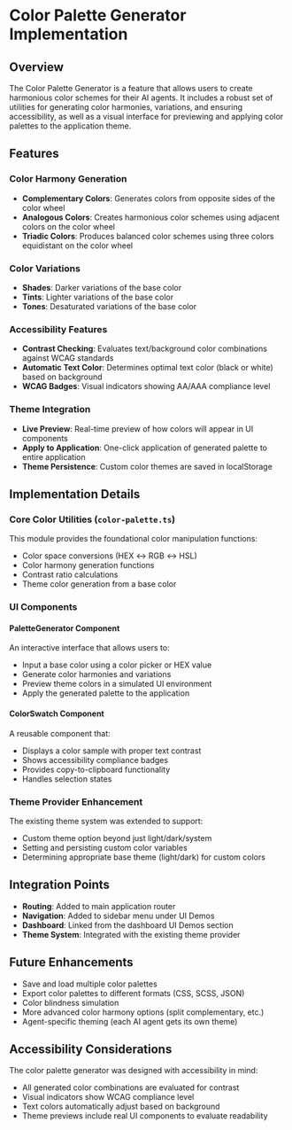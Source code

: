 # Color Palette Generator Implementation

## Overview

The Color Palette Generator is a feature that allows users to create harmonious color schemes for their AI agents. It includes a robust set of utilities for generating color harmonies, variations, and ensuring accessibility, as well as a visual interface for previewing and applying color palettes to the application theme.

## Features

### Color Harmony Generation

- **Complementary Colors**: Generates colors from opposite sides of the color wheel
- **Analogous Colors**: Creates harmonious color schemes using adjacent colors on the color wheel
- **Triadic Colors**: Produces balanced color schemes using three colors equidistant on the color wheel

### Color Variations

- **Shades**: Darker variations of the base color
- **Tints**: Lighter variations of the base color
- **Tones**: Desaturated variations of the base color

### Accessibility Features

- **Contrast Checking**: Evaluates text/background color combinations against WCAG standards
- **Automatic Text Color**: Determines optimal text color (black or white) based on background
- **WCAG Badges**: Visual indicators showing AA/AAA compliance level

### Theme Integration

- **Live Preview**: Real-time preview of how colors will appear in UI components
- **Apply to Application**: One-click application of generated palette to entire application
- **Theme Persistence**: Custom color themes are saved in localStorage

## Implementation Details

### Core Color Utilities (`color-palette.ts`)

This module provides the foundational color manipulation functions:

- Color space conversions (HEX ↔ RGB ↔ HSL)
- Color harmony generation functions
- Contrast ratio calculations
- Theme color generation from a base color

### UI Components

#### PaletteGenerator Component

An interactive interface that allows users to:

- Input a base color using a color picker or HEX value
- Generate color harmonies and variations
- Preview theme colors in a simulated UI environment
- Apply the generated palette to the application

#### ColorSwatch Component

A reusable component that:

- Displays a color sample with proper text contrast
- Shows accessibility compliance badges
- Provides copy-to-clipboard functionality
- Handles selection states

### Theme Provider Enhancement

The existing theme system was extended to support:

- Custom theme option beyond just light/dark/system
- Setting and persisting custom color variables
- Determining appropriate base theme (light/dark) for custom colors

## Integration Points

- **Routing**: Added to main application router
- **Navigation**: Added to sidebar menu under UI Demos
- **Dashboard**: Linked from the dashboard UI Demos section
- **Theme System**: Integrated with the existing theme provider

## Future Enhancements

- Save and load multiple color palettes
- Export color palettes to different formats (CSS, SCSS, JSON)
- Color blindness simulation
- More advanced color harmony options (split complementary, etc.)
- Agent-specific theming (each AI agent gets its own theme)

## Accessibility Considerations

The color palette generator was designed with accessibility in mind:

- All generated color combinations are evaluated for contrast
- Visual indicators show WCAG compliance level
- Text colors automatically adjust based on background
- Theme previews include real UI components to evaluate readability
